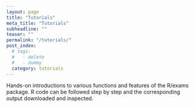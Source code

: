 ```yaml
---
layout: page
title: "Tutorials"
meta_title: "Tutorials"
subheadline: ""
teaser: ""
permalink: "/tutorials/"
post_index:
  # tags:
  #   - delete
  #   - dummy
  category: tutorials
---
```


Hands-on introductions to various functions and features of the R/exams package.
R code can be followed step by step and the corresponding output downloaded and inspected.

